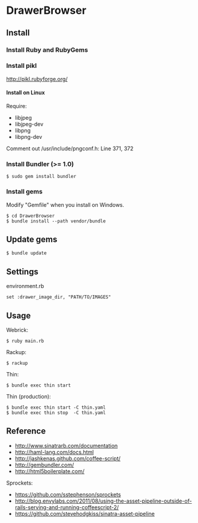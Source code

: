 # DrawerBrowser

## Install

### Install Ruby and RubyGems

### Install pikl

<http://pikl.rubyforge.org/>

#### Install on Linux

Require:

- libjpeg
- libjpeg-dev
- libpng
- libpng-dev

Comment out /usr/include/pngconf.h: Line 371, 372

### Install Bundler (>= 1.0)

    $ sudo gem install bundler

### Install gems

Modify "Gemfile" when you install on Windows.

    $ cd DrawerBrowser
    $ bundle install --path vendor/bundle

## Update gems

    $ bundle update

## Settings

environment.rb

    set :drawer_image_dir, "PATH/TO/IMAGES"

## Usage

Webrick:

    $ ruby main.rb

Rackup:

    $ rackup

Thin:

    $ bundle exec thin start

Thin (production):

    $ bundle exec thin start -C thin.yaml
    $ bundle exec thin stop  -C thin.yaml

## Reference

- <http://www.sinatrarb.com/documentation>
- <http://haml-lang.com/docs.html>
- <http://jashkenas.github.com/coffee-script/>
- <http://gembundler.com/>
- <http://html5boilerplate.com/>

Sprockets:

- <https://github.com/sstephenson/sprockets>
- <http://blog.envylabs.com/2011/08/using-the-asset-pipeline-outside-of-rails-serving-and-running-coffeescript-2/>
- <https://github.com/stevehodgkiss/sinatra-asset-pipeline>
